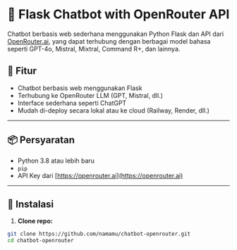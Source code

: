 # 🤖 Flask Chatbot with OpenRouter API

Chatbot berbasis web sederhana menggunakan Python Flask dan API dari [OpenRouter.ai](https://openrouter.ai), yang dapat terhubung dengan berbagai model bahasa seperti GPT-4o, Mistral, Mixtral, Command R+, dan lainnya.

## 🧰 Fitur
- Chatbot berbasis web menggunakan Flask
- Terhubung ke OpenRouter LLM (GPT, Mistral, dll.)
- Interface sederhana seperti ChatGPT
- Mudah di-deploy secara lokal atau ke cloud (Railway, Render, dll.)

---

## 📦 Persyaratan
- Python 3.8 atau lebih baru
- `pip`
- API Key dari [https://openrouter.ai](https://openrouter.ai)

---

## 🚀 Instalasi

1. **Clone repo:**
```bash
git clone https://github.com/namamu/chatbot-openrouter.git
cd chatbot-openrouter

